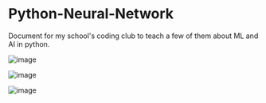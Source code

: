 # Python-Neural-Network

Document for my school's coding club to teach a few of them about ML and AI in python.

![image](https://github.com/user-attachments/assets/2cff2d02-ea1e-41f2-9787-6f8d416fb15d)

![image](https://github.com/user-attachments/assets/101b486d-1d04-48a2-b589-0269a4562be2)

![image](https://github.com/user-attachments/assets/ed426712-651b-437b-afa5-64bbc756365f)
